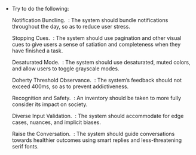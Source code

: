 - Try to do the following: 
  
  Notification Bundling. 
  : The system should bundle notifications throughout the day, so as to reduce user stress. 
  
  Stopping Cues. 
  : The system should use pagination and other visual cues to give users a sense of satiation and completeness when they have finished a task. 
  
  Desaturated Mode. 
  : The system should use desaturated, muted colors, and allow users to toggle grayscale modes. 
  
  Doherty Threshold Observance. 
  : The system’s feedback should not exceed 400ms, so as to prevent addictiveness. 
  
  Recognition and Safety. 
  : An inventory should be taken to more fully consider its impact on society. 
  
  Diverse Input Validation. 
  : The system should accommodate for edge cases, nuances, and implicit biases. 
  
  Raise the Conversation. 
  : The system should guide conversations towards healthier outcomes using smart replies and less-threatening serif fonts.